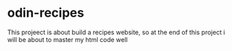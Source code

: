 # odin-recipes
This projeect is about build a recipes website, so at the end of this project i will be about to master my html code well